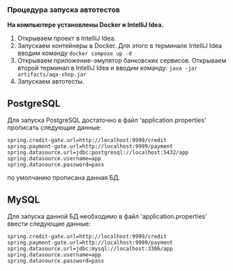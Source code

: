 ### Процедура запуска автотестов
**На компьютере установлены Docker и IntelliJ Idea.**

1. Открываем проект в IntelliJ Idea.
2. Запускаем контейнеры в Docker. Для этого в терминале IntelliJ Idea вводим команду `docker compose up -d` 
3. Открываем приложение-эмулятор банковских сервисов. Открываем второй терминал в IntelliJ Idea и вводим команду: `java -jar artifacts/aqa-shop.jar`
4. Запускаем автотесты.

## PostgreSQL
Для запуска PostgreSQL достаточно в файл 'application.properties' прописать следующие данные:

    spring.credit-gate.url=http://localhost:9999/credit
    spring.payment-gate.url=http://localhost:9999/payment
    spring.datasource.url=jdbc:postgresql://localhost:5432/app
    spring.datasource.username=app
    spring.datasource.password=pass
по умолчанию прописана данная БД.

## MySQL
Для запуска данной БД необходимо в файл 'application.properties' ввести следующие данные:

    spring.credit-gate.url=http://localhost:9999/credit
    spring.payment-gate.url=http://localhost:9999/payment
    spring.datasource.url=jdbc:mysql://localhost:3306/app
    spring.datasource.username=app
    spring.datasource.password=pass